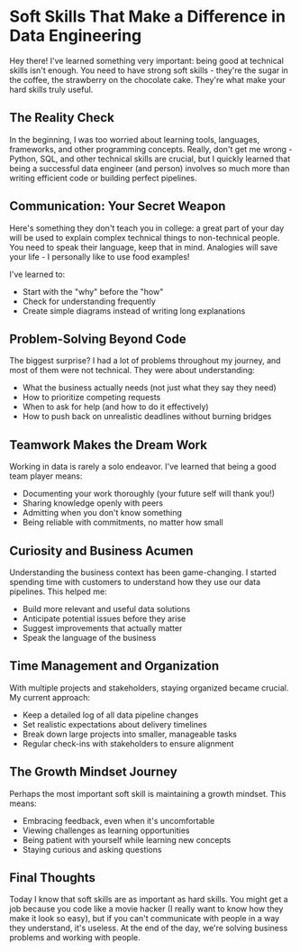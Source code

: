 # Soft Skills That Make a Difference in Data Engineering

Hey there! I've learned something very important: being good at technical skills isn't enough. You need to have strong soft skills - they're the sugar in the coffee, the strawberry on the chocolate cake. They're what make your hard skills truly useful.

## The Reality Check

In the beginning, I was too worried about learning tools, languages, frameworks, and other programming concepts. Really, don't get me wrong - Python, SQL, and other technical skills are crucial, but I quickly learned that being a successful data engineer (and person) involves so much more than writing efficient code or building perfect pipelines.

## Communication: Your Secret Weapon

Here's something they don't teach you in college: a great part of your day will be used to explain complex technical things to non-technical people. You need to speak their language, keep that in mind. Analogies will save your life - I personally like to use food examples!

I've learned to:

- Start with the "why" before the "how"
- Check for understanding frequently
- Create simple diagrams instead of writing long explanations

## Problem-Solving Beyond Code

The biggest surprise? I had a lot of problems throughout my journey, and most of them were not technical. They were about understanding:

- What the business actually needs (not just what they say they need)
- How to prioritize competing requests
- When to ask for help (and how to do it effectively)
- How to push back on unrealistic deadlines without burning bridges

## Teamwork Makes the Dream Work

Working in data is rarely a solo endeavor. I've learned that being a good team player means:

- Documenting your work thoroughly (your future self will thank you!)
- Sharing knowledge openly with peers
- Admitting when you don't know something
- Being reliable with commitments, no matter how small

## Curiosity and Business Acumen

Understanding the business context has been game-changing. I started spending time with customers to understand how they use our data pipelines. This helped me:


- Build more relevant and useful data solutions
- Anticipate potential issues before they arise
- Suggest improvements that actually matter
- Speak the language of the business

## Time Management and Organization

With multiple projects and stakeholders, staying organized became crucial. My current approach:

- Keep a detailed log of all data pipeline changes
- Set realistic expectations about delivery timelines
- Break down large projects into smaller, manageable tasks
- Regular check-ins with stakeholders to ensure alignment

## The Growth Mindset Journey

Perhaps the most important soft skill is maintaining a growth mindset. This means:

- Embracing feedback, even when it's uncomfortable
- Viewing challenges as learning opportunities
- Being patient with yourself while learning new concepts
- Staying curious and asking questions

## Final Thoughts

Today I know that soft skills are as important as hard skills. You might get a job because you code like a movie hacker (I really want to know how they make it look so easy), but if you can't communicate with people in a way they understand, it's useless. At the end of the day, we're solving business problems and working with people.
